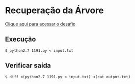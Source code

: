 # Recuperação da Árvore
[Clique aqui para acessar o desafio](https://www.urionlinejudge.com.br/judge/pt/problems/view/1191)

## Execução
```
$ python2.7 1191.py < input.txt
```

## Verificar saída
```
$ diff <(python2.7 1191.py < input.txt) <(cat output.txt)
```
